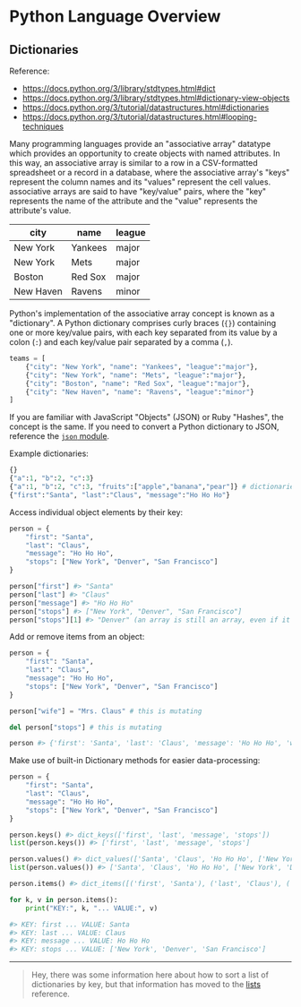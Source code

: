 # Python Language Overview

## Dictionaries

Reference:

  + https://docs.python.org/3/library/stdtypes.html#dict
  + https://docs.python.org/3/library/stdtypes.html#dictionary-view-objects
  + https://docs.python.org/3/tutorial/datastructures.html#dictionaries
  + https://docs.python.org/3/tutorial/datastructures.html#looping-techniques

Many programming languages provide an "associative array" datatype  which provides an opportunity to create objects with named attributes. In this way, an associative array is similar to a row in a CSV-formatted spreadsheet or a record in a database, where the associative array's "keys" represent the column names and its "values" represent the cell values. associative arrays are said to have "key/value" pairs, where the "key" represents the name of the attribute and the "value" represents the attribute's value.

city | name | league
--- | --- | ---
New York | Yankees | major
New York | Mets | major
Boston | Red Sox | major
New Haven | Ravens | minor

Python's implementation of the associative array concept is known as a "dictionary". A Python dictionary comprises curly braces (`{}`) containing one or more key/value pairs, with each key separated from its value by a colon (`:`) and each key/value pair separated by a comma (`,`).

```python
teams = [
    {"city": "New York", "name": "Yankees", "league":"major"},
    {"city": "New York", "name": "Mets", "league":"major"},
    {"city": "Boston", "name": "Red Sox", "league":"major"},
    {"city": "New Haven", "name": "Ravens", "league":"minor"}
]
```

If you are familiar with JavaScript "Objects" (JSON) or Ruby "Hashes", the concept is the same. If you need to convert a Python dictionary to JSON, reference the [`json` module](../modules.json.md).

Example dictionaries:

```python
{}
{"a":1, "b":2, "c":3}
{"a":1, "b":2, "c":3, "fruits":["apple","banana","pear"]} # dictionaries can contain lists
{"first":"Santa", "last":"Claus", "message":"Ho Ho Ho"}
```

Access individual object elements by their key:

```python
person = {
    "first": "Santa",
    "last": "Claus",
    "message": "Ho Ho Ho",
    "stops": ["New York", "Denver", "San Francisco"]
}

person["first"] #> "Santa"
person["last"] #> "Claus"
person["message"] #> "Ho Ho Ho"
person["stops"] #> ["New York", "Denver", "San Francisco"]
person["stops"][1] #> "Denver" (an array is still an array, even if it exists inside a dictionary!)
```

Add or remove items from an object:

```python
person = {
    "first": "Santa",
    "last": "Claus",
    "message": "Ho Ho Ho",
    "stops": ["New York", "Denver", "San Francisco"]
}

person["wife"] = "Mrs. Claus" # this is mutating

del person["stops"] # this is mutating

person #> {'first': 'Santa', 'last': 'Claus', 'message': 'Ho Ho Ho', 'wife': 'Mrs. Claus'}
```

Make use of built-in Dictionary methods for easier data-processing:

```python
person = {
    "first": "Santa",
    "last": "Claus",
    "message": "Ho Ho Ho",
    "stops": ["New York", "Denver", "San Francisco"]
}

person.keys() #> dict_keys(['first', 'last', 'message', 'stops'])
list(person.keys()) #> ['first', 'last', 'message', 'stops']

person.values() #> dict_values(['Santa', 'Claus', 'Ho Ho Ho', ['New York', 'Denver', 'San Francisco']])
list(person.values()) #> ['Santa', 'Claus', 'Ho Ho Ho', ['New York', 'Denver', 'San Francisco']]

person.items() #> dict_items([('first', 'Santa'), ('last', 'Claus'), ('message', 'Ho Ho Ho'), ('stops', ['New York', 'Denver', 'San Francisco'])])

for k, v in person.items():
    print("KEY:", k, "... VALUE:", v)

#> KEY: first ... VALUE: Santa
#> KEY: last ... VALUE: Claus
#> KEY: message ... VALUE: Ho Ho Ho
#> KEY: stops ... VALUE: ['New York', 'Denver', 'San Francisco']
```

<hr>

> Hey, there was some information here about how to sort a list of dictionaries by key, but that information has moved to the [lists](lists.md) reference.

